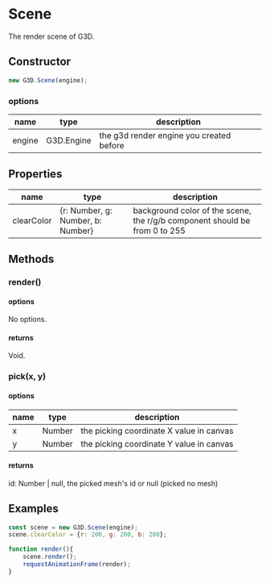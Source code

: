 # Scene

The render scene of G3D.

## Constructor

```javascript
new G3D.Scene(engine);
```

### options

| name   | type       | description                              |
| ------ | ---------- | ---------------------------------------- |
| engine | G3D.Engine | the g3d render engine you created before |

## Properties

| name       | type                              | description                                                                |
| ---------- | --------------------------------- | -------------------------------------------------------------------------- |
| clearColor | {r: Number, g: Number, b: Number} | background color of the scene, the r/g/b component should be from 0 to 255 |

## Methods

### render()

#### options

No options.

#### returns

Void.

### pick(x, y)

#### options

| name | type    | description                                    |
| ---- | ------- | ---------------------------------------------- |
| x    | Number  | the picking coordinate X value in canvas       |
| y    | Number  | the picking coordinate Y value in canvas       |

#### returns

id: Number | null, the picked mesh's id or null (picked no mesh)

## Examples

```javascript
const scene = new G3D.Scene(engine);
scene.clearColor = {r: 200, g: 200, b: 200};

function render(){
    scene.render();
    requestAnimationFrame(render);
}
```